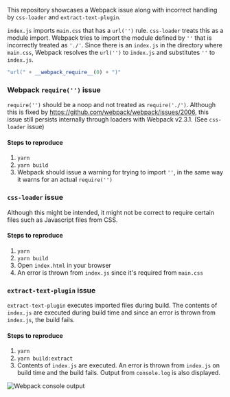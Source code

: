 This repository showcases a Webpack issue along with incorrect handling by `css-loader` and `extract-text-plugin`.

`index.js` imports `main.css` that has a `url('')` rule. `css-loader` treats this as a module import. Webpack tries to import the module defined by `''` that is incorrectly treated as `'./'`. Since there is an `index.js` in the directory where `main.css`, Webpack resolves the `url('')` to `index.js` and substitutes `''` to `index.js`.

```js
"url(" + __webpack_require__(0) + ")"
```

### Webpack `require('')` issue

`require('')` should be a noop and not treated as `require('./')`. Although this is fixed by https://github.com/webpack/webpack/issues/2006, this issue still persists internally through loaders with Webpack v2.3.1. (See `css-loader` issue)

#### Steps to reproduce

1. `yarn`
2. `yarn build`
3. Webpack should issue a warning for trying to import `''`, in the same way it warns for an actual `require('')`

### `css-loader` issue

Although this might be intended, it might not be correct to require certain files such as Javascript files from CSS.

#### Steps to reproduce

1. `yarn`
2. `yarn build`
3. Open `index.html` in your browser
4. An error is thrown from `index.js` since it's required from `main.css`

### `extract-text-plugin` issue

`extract-text-plugin` executes imported files during build. The contents of `index.js` are executed during build time and since an error is thrown from `index.js`, the build fails.

#### Steps to reproduce

1. `yarn`
2. `yarn build:extract`
3. Contents of `index.js` are executed. An error is thrown from `index.js` on build time and the build fails. Output from `console.log` is also displayed.

![Webpack console output](https://cloud.githubusercontent.com/assets/729230/24204564/2aa6353e-0f19-11e7-9046-7481a1419b0b.png)
